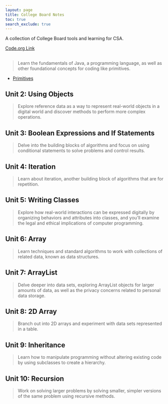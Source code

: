 ```yaml
---
layout: page
title: College Board Notes
toc: true
search_exclude: true
---
```


A collection of College Board tools and learning for CSA.

[Code.org Link](https://studio.code.org/s/csa1-2022)

## 

> Learn the fundamentals of Java, a programming language, as well as other foundational concepts for coding like primitives.

- [Primitives](https://dontran15.github.io/CSAFastPages/java/primitives/2022/08/23/primitives.html)

## Unit 2: Using Objects

> Explore reference data as a way to represent real-world objects in a digital world and discover methods to perform more complex operations.

## Unit 3: Boolean Expressions and If Statements

> Delve into the building blocks of algorithms and focus on using conditional statements to solve problems and control results.

## Unit 4: Iteration

> Learn about iteration, another building block of algorithms that are for repetition.

## Unit 5: Writing Classes

> Explore how real-world interactions can be expressed digitally by organizing behaviors and attributes into classes, and you’ll examine the legal and ethical implications of computer programming.

## Unit 6: Array

> Learn techniques and standard algorithms to work with collections of related data, known as data structures.

## Unit 7: ArrayList

> Delve deeper into data sets, exploring ArrayList objects for larger amounts of data, as well as the privacy concerns related to personal data storage.

## Unit 8: 2D Array

> Branch out into 2D arrays and experiment with data sets represented in a table.

## Unit 9: Inheritance

> Learn how to manipulate programming without altering existing code by using subclasses to create a hierarchy.

## Unit 10: Recursion

> Work on solving larger problems by solving smaller, simpler versions of the same problem using recursive methods.
